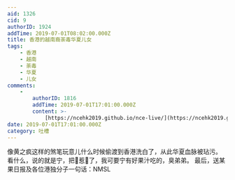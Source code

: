 ```yaml
---
aid: 1326
cid: 9
authorID: 1924
addTime: 2019-07-01T08:02:00.000Z
title: 香港的越南裔荼毒华夏儿女
tags:
    - 香港
    - 越南
    - 荼毒
    - 华夏
    - 儿女
comments:
    -
        authorID: 1816
        addTime: 2019-07-01T17:01:00.000Z
        content: >-
            [https://ncehk2019.github.io/nce-live/](https://ncehk2019.github.io/nce-live/)
date: 2019-07-01T17:01:00.000Z
category: 吐槽
---
```


像黄之疯这样的煞笔玩意儿什么时候偷渡到香港洗白了，从此华夏血脉被玷污。 看什么，说的就是宁，把👴惹👿了，我可要宁有好果汁吃的，臭弟弟。 最后，送某果日报及各位港独分子一句话：NMSL
